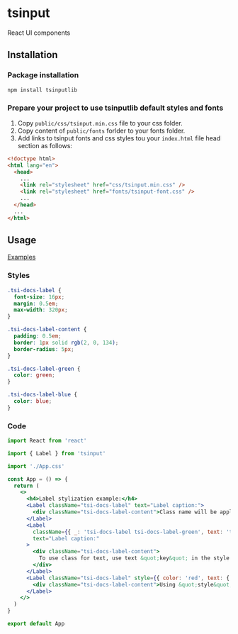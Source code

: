 # tsinput

React UI components

## Installation

### Package installation

```
npm install tsinputlib
```

### Prepare your project to use tsinputlib default styles and fonts

1. Copy `public/css/tsinput.min.css` file to your css folder.
2. Copy content of `public/fonts` forlder to your fonts folder.
3. Add links to tsinput fonts and css styles tou your `index.html` file head section as follows:

```html
<!doctype html>
<html lang="en">
  <head>
    ...
    <link rel="stylesheet" href="css/tsinput.min.css" />
    <link rel="stylesheet" href="fonts/tsinput-font.css" />
    ...
  </head>
  ...
</html>
```

## Usage

[Examples](https://tsvetus.github.io/tsinput/)

### Styles

```css
.tsi-docs-label {
  font-size: 16px;
  margin: 0.5em;
  max-width: 320px;
}

.tsi-docs-label-content {
  padding: 0.5em;
  border: 1px solid rgb(2, 0, 134);
  border-radius: 5px;
}

.tsi-docs-label-green {
  color: green;
}

.tsi-docs-label-blue {
  color: blue;
}
```

### Code

```jsx
import React from 'react'

import { Label } from 'tsinput'

import './App.css'

const App = () => {
  return (
    <>
      <h4>Label stylization example:</h4>
      <Label className="tsi-docs-label" text="Label caption:">
        <div className="tsi-docs-label-content">Class name will be applied to the root element</div>
      </Label>
      <Label
        className={{ _: 'tsi-docs-label tsi-docs-label-green', text: 'tsi-docs-label-blue' }}
        text="Label caption:"
      >
        <div className="tsi-docs-label-content">
          To use class for text, use text &quot;key&quot; in the style label text and &quot;_&quot; for the root element
        </div>
      </Label>
      <Label className="tsi-docs-label" style={{ color: 'red', text: { color: 'green' } }} text="Label caption:">
        <div className="tsi-docs-label-content">Using &quot;style&quot; property is also available</div>
      </Label>
    </>
  )
}

export default App
```
